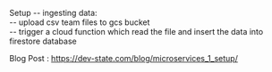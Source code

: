 Setup -- ingesting data:  
    -- upload csv team files to gcs bucket  
    -- trigger a cloud function which read the file and insert the data into firestore database  

Blog Post : https://dev-state.com/blog/microservices_1_setup/ 
